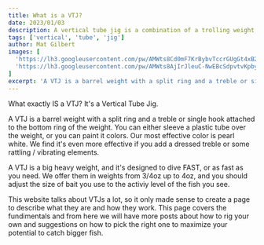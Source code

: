 ```yaml
---
title: What is a VTJ?
date: 2023/01/03
description: A vertical tube jig is a combination of a trolling weight, split rings and a treble or single hook
tags: ['vertical', 'tube', 'jig']
author: Mat Gilbert
images: [
  'https://lh3.googleusercontent.com/pw/AMWts8Cd0mF7KrBybvTccrGUgGt4xB2PL2CrK2aX_Y6n5Tf7xJADdxfP7LTBReNchi31HEYg7UYPiok-HVQlWaGFc9_Yb-u-fSJRLNIwJOSha8qYVv66_NYLNALWpadEfarJS_YTnX238ToRuEuzlri8DEGMPQ=w1206-h2676-no?authuser=0',
  'https://lh3.googleusercontent.com/pw/AMWts8AjIrJleuC-NwEBcSdpvtvKpbyejok6S3zcmuS8Sg7_o9twPiKr-ZnYvz-XACpAtrlHpLm49zlLzcOVBOte-2pXlWkF5pgMCCEmifGH8BUQ3bk3tAuU2yV7xcUnB-7YV_A-fUEW6grrok5-xFTdoPG52A=w1206-h2676-no?authuser=0'
]
excerpt: 'A VTJ is a barrel weight with a split ring and a treble or single hook attached to the bottom ring of the weight. You can either sleeve a plastic tube over the weight, or you can paint it colors.'
---
```


What exactly IS a VTJ? It's a Vertical Tube Jig.

A VTJ is a barrel weight with a split ring and a treble or single hook attached to the bottom ring of the weight. You can either sleeve a plastic tube over the weight, or you can paint it colors. Our most effective color is pearl white. We find it's even more effective if you add a dressed treble or some rattling / vibrating elements.

A VTJ is a big heavy weight, and it's designed to dive FAST, or as fast as you need. We offer them in weights from 3/4oz up to 4oz, and you should adjust the size of bait you use to the activiy level of the fish you see.

This website talks about VTJs a lot, so it only made sense to create a page to describe what they are and how they work. This page covers the fundimentals and from here we will have more posts about how to rig your own and suggestions on how to pick the right one to maximize your potential to catch bigger fish.